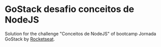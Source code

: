 # GoStack desafio conceitos de NodeJS

Solution for the challenge "Conceitos de NodeJS" of bootcamp Jornada GoStack by [Rocketseat](https://github.com/rocketseat-education).

